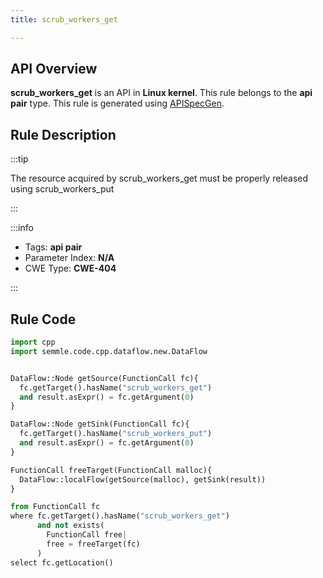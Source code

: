 ```yaml
---
title: scrub_workers_get

---
```



## API Overview
**scrub_workers_get** is an API in **Linux kernel**. This rule belongs to the **api pair** type. This rule is generated using [APISpecGen](../../tools/APISpecGen).
## Rule Description

:::tip

The resource acquired by scrub_workers_get must be properly released using scrub_workers_put

:::

:::info

- Tags: **api pair**
- Parameter Index: **N/A**
- CWE Type: **CWE-404**

:::

## Rule Code
```python
import cpp
import semmle.code.cpp.dataflow.new.DataFlow


DataFlow::Node getSource(FunctionCall fc){
  fc.getTarget().hasName("scrub_workers_get")
  and result.asExpr() = fc.getArgument(0)
}

DataFlow::Node getSink(FunctionCall fc){
  fc.getTarget().hasName("scrub_workers_put")
  and result.asExpr() = fc.getArgument(0)
}

FunctionCall freeTarget(FunctionCall malloc){
  DataFlow::localFlow(getSource(malloc), getSink(result))
}

from FunctionCall fc
where fc.getTarget().hasName("scrub_workers_get")
      and not exists(
        FunctionCall free| 
        free = freeTarget(fc)
      )
select fc.getLocation()

    
```
